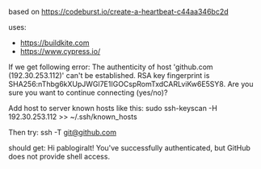 based on https://codeburst.io/create-a-heartbeat-c44aa346bc2d

uses:
- https://buildkite.com
- https://www.cypress.io/

If we get following error:
The authenticity of host 'github.com (192.30.253.112)' can't be established.
RSA key fingerprint is SHA256:nThbg6kXUpJWGl7E1IGOCspRomTxdCARLviKw6E5SY8.
Are you sure you want to continue connecting (yes/no)?

Add host to server known hosts like this:
sudo ssh-keyscan -H 192.30.253.112 >> ~/.ssh/known_hosts

Then try:
ssh -T git@github.com

should get:
Hi pablogiralt! You've successfully authenticated, but GitHub does not provide shell access.